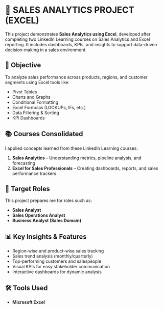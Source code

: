 # 🧾 SALES ANALYTICS PROJECT (EXCEL)

This project demonstrates **Sales Analytics using Excel**, developed after completing two LinkedIn Learning courses on Sales Analytics and Excel reporting. It includes dashboards, KPIs, and insights to support data-driven decision-making in a sales environment.

## 📌 Objective

To analyze sales performance across products, regions, and customer segments using Excel tools like:
- Pivot Tables
- Charts and Graphs
- Conditional Formatting
- Excel Formulas (LOOKUPs, IFs, etc.)
- Data Filtering & Sorting
- KPI Dashboards

## 📚 Courses Consolidated

I applied concepts learned from these LinkedIn Learning courses:
1. **Sales Analytics** – Understanding metrics, pipeline analysis, and forecasting
2. **Excel for Sales Professionals** – Creating dashboards, reports, and sales performance trackers

## 💼 Target Roles

This project prepares me for roles such as:
- **Sales Analyst**
- **Sales Operations Analyst**
- **Business Analyst (Sales Domain)**

## 📊 Key Insights & Features

- Region-wise and product-wise sales tracking
- Sales trend analysis (monthly/quarterly)
- Top-performing customers and salespeople
- Visual KPIs for easy stakeholder communication
- Interactive dashboards for dynamic analysis

## 🛠 Tools Used

- **Microsoft Excel** 




